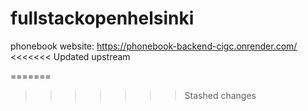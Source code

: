 # fullstackopenhelsinki

phonebook website: https://phonebook-backend-cigc.onrender.com/
<<<<<<< Updated upstream

=======
>>>>>>> Stashed changes
